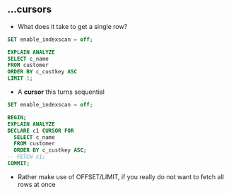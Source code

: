 ## ...cursors

* What does it take to get a single row?

```sql
SET enable_indexscan = off;

EXPLAIN ANALYZE
SELECT c_name
FROM customer
ORDER BY c_custkey ASC
LIMIT 1;
```

* A __cursor__ this turns sequential

```sql
SET enable_indexscan = off;

BEGIN;
EXPLAIN ANALYZE
DECLARE c1 CURSOR FOR
  SELECT c_name
  FROM customer
  ORDER BY c_custkey ASC;
-- FETCH c1;
COMMIT;
```

* Rather make use of OFFSET/LIMIT, if you really do not want to fetch all rows at once


